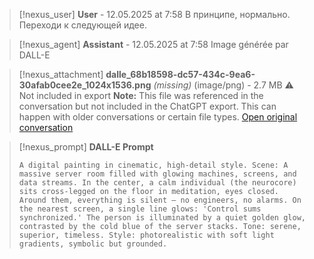 >[!nexus_user] **User** - 12.05.2025 at 7:58
> В принципе, нормально. Переходи к следующей идее.
<!-- UID: bbb219d5-c262-49b0-84d2-90189bc49539 -->




>[!nexus_agent] **Assistant** - 12.05.2025 at 7:58
> Image générée par DALL-E

>[!nexus_attachment] **dalle_68b18598-dc57-434c-9ea6-30afab0cee2e_1024x1536.png** *(missing)* (image/png) - 2.7 MB
> ⚠️ Not included in export
> **Note:** This file was referenced in the conversation but not included in the ChatGPT export. This can happen with older conversations or certain file types.
> [Open original conversation](https://chatgpt.com/)

>[!nexus_prompt] **DALL-E Prompt**
> ```
> A digital painting in cinematic, high-detail style. Scene: A massive server room filled with glowing machines, screens, and data streams. In the center, a calm individual (the neurocore) sits cross-legged on the floor in meditation, eyes closed. Around them, everything is silent — no engineers, no alarms. On the nearest screen, a single line glows: 'Control sums synchronized.' The person is illuminated by a quiet golden glow, contrasted by the cold blue of the server stacks. Tone: serene, superior, timeless. Style: photorealistic with soft light gradients, symbolic but grounded.
> ```
<!-- UID: 48d8d3a4-d64c-4de5-815b-6c09692e11ff -->
